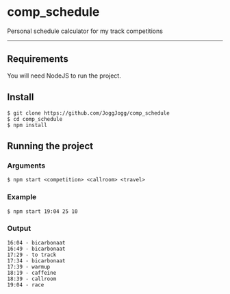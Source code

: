 # comp_schedule
Personal schedule calculator for my track competitions

---
## Requirements

You will need NodeJS to run the project.

## Install

    $ git clone https://github.com/JoggJogg/comp_schedule
    $ cd comp_schedule
    $ npm install

## Running the project

  ### Arguments

    $ npm start <competition> <callroom> <travel>

  ### Example
    $ npm start 19:04 25 10

  
  ### Output
    16:04 - bicarbonaat
    16:49 - bicarbonaat
    17:29 - to track
    17:34 - bicarbonaat
    17:39 - warmup
    18:19 - caffeine
    18:39 - callroom 
    19:04 - race 

 



